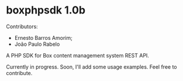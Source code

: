 boxphpsdk 1.0b
=========

Contributors:

- Ernesto Barros Amorim;
- João Paulo Rabelo

A PHP SDK for Box content management system REST API.

Currently in progress. Soon, I'll add some usage examples. Feel free to contribute.
